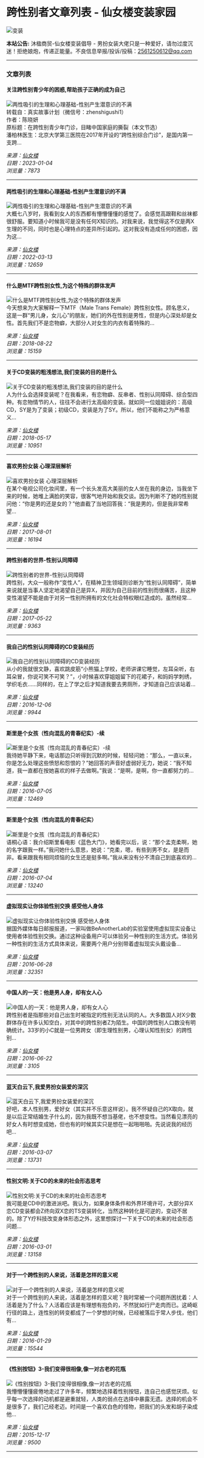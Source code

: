# 跨性别者文章列表 - 仙女楼变装家园

![变装](https://www.xiannvlou.cn/wp-content/uploads/cdts/bianzhuang2.jpg)

**本站公告:** 沐楹商贸-仙女楼变装倡导 - 男扮女装大佬只是一种爱好，请勿过度沉迷！拒绝娘炮，传递正能量。不良信息举报/投诉/投稿：2561250612@qq.com

---

### 文章列表

#### 关注跨性别青少年的困惑,帮助孩子正确的成为自己
![两性吸引的生理和心理基础-性别产生潜意识的不满](https://www.xiannvlou.cn/wp-content/uploads/2023/01/2023010401-220x150.jpg)  
转载自：真实故事计划（微信号：zhenshigushi1）  
作者：陈晓妍  
原标题：在跨性别青少年门诊，目睹中国家庭的撕裂（本文节选）  
潘柏林医生：北京大学第三医院在2017年开设的“跨性别综合门诊”，是国内第一支跨...

*来源：[仙女楼](https://www.xiannvlou.cn/12210.html)*  
*日期：2023-01-04*  
*浏览量：7873*

---

#### 两性吸引的生理和心理基础-性别产生潜意识的不满
![两性吸引的生理和心理基础-性别产生潜意识的不满](https://www.xiannvlou.cn/wp-content/uploads/2022/03/2022031002-220x150.jpg)  
大概七八岁时，我看到女人的东西都有懵懵懂懂的感觉了。会感觉高跟鞋和丝袜都很舒服。要知道小时候我可是没有任何X知识的。对我来说，我觉得这不仅是两X生理的不同，同时也是心理特点的差异所引起的。这对我没有造成任何的困惑，因为这...

*来源：[仙女楼](https://www.xiannvlou.cn/10741.html)*  
*日期：2022-03-13*  
*浏览量：12659*

---

#### 什么是MTF跨性别女性,为这个特殊的群体发声
![什么是MTF跨性别女性,为这个特殊的群体发声](https://www.xiannvlou.cn/wp-content/uploads/2018/08/gjkhkljlo-220x150.jpg)  
今天想来为大家解释一下MTF（Male Trans Female）跨性别女性。顾名思义，这是一群“男儿身，女儿心”的朋友，她们的外在性别是男性，但是内心深处却是女性。首先我们不是恋物癖，大部分人对女生的内衣有着特殊的...

*来源：[仙女楼](https://www.xiannvlou.cn/8328.html)*  
*日期：2018-08-22*  
*浏览量：15159*

---

#### 关于CD变装的粗浅想法,我们变装的目的是什么
![关于CD变装的粗浅想法,我们变装的目的是什么](https://www.xiannvlou.cn/wp-content/uploads/2018/05/ChMkJlZhIq2IA_oXABQkrxmuIsw-220x150.jpg)  
人为什么会选择变装呢？在我看来，有恋物癖、反串者、性别认同障碍、综合型四种。有恋物情节的人，往往不会进行太高级的变装。就如同一位姐姐说的：高级CD，SY是为了变装；初级CD，变装是为了SY。所以，他们不能称之为严格意义...

*来源：[仙女楼](https://www.xiannvlou.cn/7922.html)*  
*日期：2018-05-17*  
*浏览量：10951*

---

#### 喜欢男扮女装 心理深层解析
![喜欢男扮女装 心理深层解析](https://www.xiannvlou.cn/wp-content/uploads/2017/07/1774889316-220x150.jpg)  
在某个电视公司化妆间里，有一个长头发高大美丽的女人坐在我的身边，当我坐下来的时候，她堆上满脸的笑容，很客气地开始和我交谈。因为判断不了她的性别就问他：“你是男的还是女的？”他直截了当地回答我：“我是男的，但是我非常希望...

*来源：[仙女楼](https://www.xiannvlou.cn/6131.html)*  
*日期：2017-08-01*  
*浏览量：16194*

---

#### 跨性别者的世界-性别认同障碍
![跨性别者的世界-性别认同障碍](https://www.xiannvlou.cn/wp-content/uploads/2017/05/18443472_100423503001_2-220x150.jpg)  
跨性别，大众一般称作“变性人”，在精神卫生领域则诊断为“性别认同障碍”，简单来说就是当事人坚定地渴望自己是异X，并因为自己目前的性别而很痛苦，且这种变性渴望不能是由于对另一性别所拥有的文化社会特权眼红造成的。虽然经常...

*来源：[仙女楼](https://www.xiannvlou.cn/5735.html)*  
*日期：2017-05-22*  
*浏览量：9363*

---

#### 我自己的性别认同障碍的CD变装经历
![我自己的性别认同障碍的CD变装经历](https://www.xiannvlou.cn/wp-content/uploads/2016/12/d1672db09f22c6ba7ce3378db065ada3fad-220x150.jpg)  
从小的我就很文静，喜欢跳皮筋“小熊猫上学校，老师讲课它睡觉，左耳朵听，右耳朵冒，你说可笑不可笑？”，小时候喜欢穿姐姐留下的花裙子，和妈妈学刺绣，学织毛衣……同样的，在上了学之后才知道我要去男厕所，才知道自己应该站着...

*来源：[仙女楼](https://www.xiannvlou.cn/4930.html)*  
*日期：2016-12-06*  
*浏览量：9944*

---

#### 斯里是个女孩（性向混乱的青春纪实）-续
![斯里是个女孩（性向混乱的青春纪实）-续](https://www.xiannvlou.cn/wp-content/uploads/2016/07/3d01213fb90e9151-220x150.jpg)  
我待她平静下来，电话那边只听得到沉默的时候，轻轻问她：“那么，一直以来，你是怎么处理这些愤怒和怨恨的？”她回答的声音好虚弱好无力，她说：“我不知道，我一直都在按她喜欢的样子去做啊。”我说：“是啊，是啊，你一直都努力的...

*来源：[仙女楼](https://www.xiannvlou.cn/4089.html)*  
*日期：2016-07-05*  
*浏览量：12469*

---

#### 斯里是个女孩（性向混乱的青春纪实）
![斯里是个女孩（性向混乱的青春纪实）](https://www.xiannvlou.cn/wp-content/uploads/2016/07/3bc99a9014d08f151-220x150.jpg)  
语桐心语：我介绍斯里看电影《蓝色大门》，她看完以后，说：“那个孟克柔啊，她的名字跟我一样。”我问她什么意思，她说：“克柔，嗯，有些到男不女，是是而非。看来跟我有相同烦恼的女生还是挺多啊。”我从来没有分不清自己到底喜欢的...

*来源：[仙女楼](https://www.xiannvlou.cn/4085.html)*  
*日期：2016-07-04*  
*浏览量：13240*

---

#### 虚拟现实让你体验性别交换 感受他人身体
![虚拟现实让你体验性别交换 感受他人身体](https://www.xiannvlou.cn/wp-content/uploads/2016/06/wehgdausg-220x150.jpg)  
据国外媒体每日邮报报道，一家叫做BeAnotherLab的实验室使用虚拟现实设备让使用者体验性别交换。通过这种设备用户可以体验另一种性别的生活方式。体验另一种性别的生活方式具体来说，需要两个用户分别带着虚拟现实头戴设备...

*来源：[仙女楼](https://www.xiannvlou.cn/4063.html)*  
*日期：2016-06-28*  
*浏览量：32351*

---

#### 中国人的一天：他是男人身，却有女人心
![中国人的一天：他是男人身，却有女人心](https://www.xiannvlou.cn/wp-content/uploads/2016/06/378136816330-220x150.jpg)  
跨性别者是指那些对自己出生时被指定的性别无法认同的人。大多数国人对X少数群体存在许多认知空白，对其中的跨性别者Z为陌生。中国的跨性别人口数没有明确统计。33岁的小C就是一位男跨女（即生理性别男，心理认知性别女）的跨性别...

*来源：[仙女楼](https://www.xiannvlou.cn/4030.html)*  
*日期：2016-06-22*  
*浏览量：3105*

---

#### 蓝天白云下,我爱男扮女装爱的深沉
![蓝天白云下,我爱男扮女装爱的深沉](https://www.xiannvlou.cn/wp-content/uploads/2016/03/48540923dd54564e4-220x150.jpg)  
好吧，本人性别男，爱好女（其实并不乐意这样说）。我不怀疑自己的X取向，就是以后正常结婚生子什么的，因为我既不想当基佬，也不想变性。当然看见漂亮的好女人有时想变成她，但也有的时候其实只是想在一起啪啪啪。先说说我的经历吧...

*来源：[仙女楼](https://www.xiannvlou.cn/3516.html)*  
*日期：2016-03-07*  
*浏览量：13731*

---

#### 性别文明:关于CD的未来的社会形态思考
![性别文明:关于CD的未来的社会形态思考](https://www.xiannvlou.cn/wp-content/uploads/2016/03/EGBR6E8I85P8-220x150.jpg)  
我可能是CD中的激进派吧。我认为，如果身体条件和外界环境许可，大部分异X恋CD变装都会Z终向双X恋的TS变装转化，当然这种转化是可逆的，变动不居的。除了Y疗科技改变身体形态之外，这里想探讨一下关于CD的未来的社会形态问题...

*来源：[仙女楼](https://www.xiannvlou.cn/3488.html)*  
*日期：2016-03-01*  
*浏览量：13158*

---

#### 对于一个跨性别的人来说，活着是怎样的意义呢
![对于一个跨性别的人来说，活着是怎样的意义呢](https://www.xiannvlou.cn/wp-content/uploads/2016/01/47512553700-220x150.jpg)  
对于一个跨性别的人来说，活着是怎样的意义呢？我时常被一个问题所困扰着：人活着是为了什么？人活着应该是有理想有抱负的，不然犹如行尸走肉而已。这崎岖行径的路上，连性别的转变都成了一个梦想的时候，已经被落后于常人步伐，他们有...

*来源：[仙女楼](https://www.xiannvlou.cn/3410.html)*  
*日期：2016-01-29*  
*浏览量：15544*

---

#### 《性别按钮》3-我们变得很相像,像一对古老的花瓶
![《性别按钮》3-我们变得很相像,像一对古老的花瓶](https://www.xiannvlou.cn/wp-content/uploads/2015/12/1112sfh-220x150.jpg)  
我懵懵懂懂疲倦地走过了许多年，频繁地选择着性别按钮，连自己也感觉厌烦。似乎每一次选择的动机都是避重就轻，人类的弱点在选择中暴露无遗。选择的机会不是很多了，我们己经老迈。时间是一个喜欢白色的怪物，把我们的头发和胡子染成他...

*来源：[仙女楼](https://www.xiannvlou.cn/3223.html)*  
*日期：2015-12-17*  
*浏览量：9500*  

---